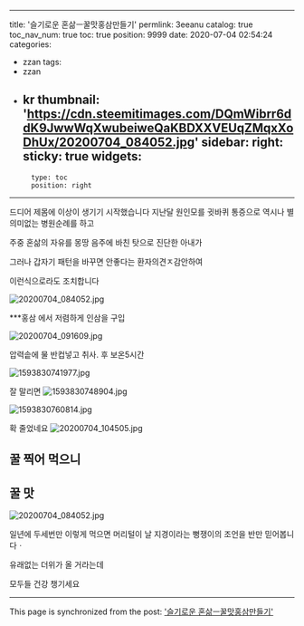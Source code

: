 
---
title: '슬기로운 혼삶ㅡ꿀맛홍삼만들기'
permlink: 3eeanu
catalog: true
toc_nav_num: true
toc: true
position: 9999
date: 2020-07-04 02:54:24
categories:
- zzan
tags:
- zzan
- kr
thumbnail: 'https://cdn.steemitimages.com/DQmWibrr6ddK9JwwWqXwubeiweQaKBDXXVEUqZMqxXoDhUx/20200704_084052.jpg'
sidebar:
    right:
        sticky: true
widgets:
    -
        type: toc
        position: right
---


드디어 제몸에 이상이 생기기 시작했습니다 
지난달 원인모를 귓바퀴 통증으로 
역시나 별  의미없는 병원순례를 하고

주중 혼삶의 자유를 몽땅 음주에 바친 탓으로
진단한 아내가

그러나 
갑자기 패턴을 바꾸면 안좋다는 환자의견ㅈ감안하여

이런식으로라도 조치합니다

![20200704_084052.jpg](https://cdn.steemitimages.com/DQmWibrr6ddK9JwwWqXwubeiweQaKBDXXVEUqZMqxXoDhUx/20200704_084052.jpg)


***홍삼 에서  저렴하게 인삼을 구입

![20200704_091609.jpg](https://cdn.steemitimages.com/DQmQe1uZsxs6Q6HDGcZBkXQNh627yVA5A9DTWeDmEg2trLj/20200704_091609.jpg)

압력솥에 물 반컵넣고 취사.
후 보온5시간

![1593830741977.jpg](https://cdn.steemitimages.com/DQmbvyFooxCoUM9JwURVuvkYUmdFTg2Q8JCqCTp7BnMd96i/1593830741977.jpg)


잘 말리면
![1593830748904.jpg](https://cdn.steemitimages.com/DQmViEAk9voKuXbfbC2jv12ncRsv7H2cEaojByXxHha2QM5/1593830748904.jpg)


![1593830760814.jpg](https://cdn.steemitimages.com/DQmPfkUPAfk1cSsREuByguQBtRxMoMVAGuY19GsiGZws2tB/1593830760814.jpg)

확 줄었네요
![20200704_104505.jpg](https://cdn.steemitimages.com/DQmb93gjPQFpaoYzVYp6m4QTn9MWA9oLCw7FGbuHNY6mK86/20200704_104505.jpg)

## 꿀 찍어 먹으니
## 꿀 맛 

![20200704_084052.jpg](https://cdn.steemitimages.com/DQmWibrr6ddK9JwwWqXwubeiweQaKBDXXVEUqZMqxXoDhUx/20200704_084052.jpg)


일년에 두세번만 이렇게 먹으면
머리털이 날 지경이라는 뻥쟁이의 조언을
반만  믿어봅니다ㆍ

유래없는 더위가 올 거라는데

모두들 건강 챙기세요

- - -

This page is synchronized from the post: ['슬기로운 혼삶ㅡ꿀맛홍삼만들기'](https://steemit.com/@raah/3eeanu)
